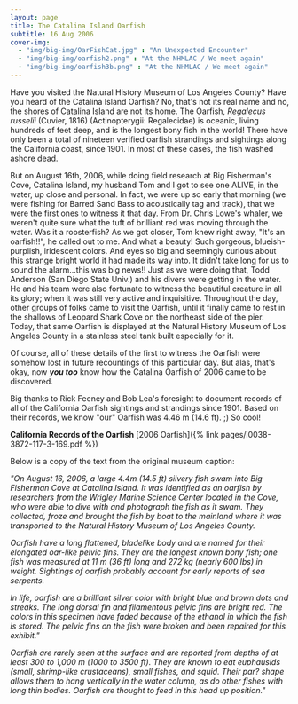 ```yaml
---
layout: page
title: The Catalina Island Oarfish
subtitle: 16 Aug 2006
cover-img: 
  - "img/big-img/OarFishCat.jpg" : "An Unexpected Encounter"
  - "img/big-img/oarfish2.png" : "At the NHMLAC / We meet again"
  - "img/big-img/oarfish3b.png" : "At the NHMLAC / We meet again"
---
```

Have you visited the Natural History Museum of Los Angeles County? Have you heard of the Catalina Island Oarfish? No, that's not its real name and no, the shores of Catalina Island are not its home. The Oarfish, _Regalecus russelii_ (Cuvier, 1816) (Actinopterygii: Regalecidae) is oceanic, living hundreds of feet deep, and is the longest bony fish in the world! There have only been a total of nineteen verified oarfish strandings and sightings along the California coast, since 1901. In most of these cases, the fish washed ashore dead. 

But on August 16th, 2006, while doing field research at Big Fisherman's Cove, Catalina Island, my husband Tom and I got to see one ALIVE, in the water, up close and personal. In fact, we were up so early that morning (we were fishing for Barred Sand Bass to acoustically tag and track), that we were the first ones to witness it that day. From Dr. Chris Lowe's whaler, we weren't quite sure what the tuft of brilliant red was moving through the water. Was it a roosterfish? As we got closer, Tom knew right away, "It's an oarfish!!", he called out to me. And what a beauty! Such gorgeous, blueish-purplish, iridescent colors. And eyes so big and seemingly curious about this strange bright world it had made its way into. It didn't take long for us to sound the alarm...this was big news!! Just as we were doing that, Todd Anderson (San Diego State Univ.) and his divers were getting in the water. He and his team were also fortunate to witness the beautiful creature in all its glory; when it was still very active and inquisitive. Throughout the day, other groups of folks came to visit the Oarfish, until it finally came to rest in the shallows of Leopard Shark Cove on the northeast side of the pier. Today, that same Oarfish is displayed at the Natural History Museum of Los Angeles County in a stainless steel tank built especially for it. 

Of course, all of these details of the first to witness the Oarfish were somehow lost in future recountings of this particular day. But alas, that's okay, now _**you too**_ know how the Catalina Oarfish of 2006 came to be discovered.



Big thanks to Rick Feeney and Bob Lea's foresight to document records of all of the California Oarfish sightings and strandings since 1901. Based on their records, we know "our" Oarfish was 4.46 m (14.6 ft). ;) So cool!

**California Records of the Oarfish** [2006 Oarfish]({% link pages/i0038-3872-117-3-169.pdf %}) 

Below is a copy of the text from the original museum caption:

_"On August 16, 2006, a large 4.4m (14.5 ft) silvery fish swam into Big Fisherman Cove at Catalina Island. It was identified as an oarfish by researchers from the Wrigley Marine Science Center located in the Cove, who were able to dive with and photograph the fish as it swam. They collected, froze and brought the fish by boat to the mainland where it was transported to the Natural History Museum of Los Angeles County._

_Oarfish have a long flattened, bladelike body and are named for their elongated oar-like pelvic fins. They are the longest known bony fish; one fish was measured at 11 m (36 ft) long and 272 kg (nearly 600 lbs) in weight. Sightings of oarfish probably account for early reports of sea serpents._

_In life, oarfish are a brilliant silver color with bright blue and brown dots and streaks. The long dorsal fin and filamentous pelvic fins are bright red. The colors in this specimen have faded because of the ethanol in which the fish is stored. The pelvic fins on the fish were broken and been repaired for this exhibit."_

_Oarfish are rarely seen at the surface and are reported from depths of at least 300 to 1,000 m (1000 to 3500 ft). They are known to eat euphausids (small, shrimp-like crustaceans), small fishes, and squid. Their par? shape allows them to hang vertically in the water column, as do other fishes with long thin bodies. Oarfish are thought to feed in this head up position."_
